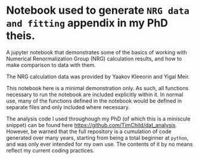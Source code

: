 # Notebook used to generate `NRG data and fitting` appendix in my PhD theis.

A jupyter notebook that demonstrates some of the basics of working with Numerical Renormalization Group (NRG) calculation results, and how to make comparison to data with them.

The NRG calculation data was provided by Yaakov Kleeorin and Yigal Meir. 

This notebook here is a minimal demonstration only. As such, all functions necessary to run the notebook are included explicitly within it. In normal use, many of the functions defined in the notebook would be defined in separate files and only included where necessary.

The analysis code I used throughough my PhD (of which this is a miniscule snippet) can be found here https://github.com/TimChild/dat_analysis. However, be warned that the full repository is a cumulation of code generated over many years, starting from being a total beginner at `python`, and was only ever intended for my own use. The contents of it by no means reflect my current coding practices.
